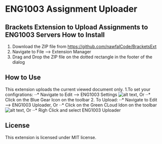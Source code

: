 # ENG1003 Assignment Uploader 
Brackets Extension to Upload Assignments to ENG1003 Servers 
How to Install
---------
1. Download the ZIP file from https://github.com/nawfalCode/BracketsExt
2. Navigate to File --> Extension Manager
3. Drag and Drop the ZIP file on the dotted rectangle in the footer of the dialog

How to Use
-----------
This extension uploads the current viewed document only.
1.To set your configrations:
⋅⋅* Navigate to Edit --> ENG1003 Settings ![alt text](https://raw.githubusercontent.com/nawfalCode/BracketsExt/master/img/settings.png ""), Or
⋅⋅* Click on the Blue Gear Icon on the toolbar
2. To Upload:
⋅⋅* Navigate to Edit --> ENG1003 Uploader, Or
⋅⋅* Click on the Green CLoud Idon on the toolbar ![alt text](https://raw.githubusercontent.com/nawfalCode/BracketsExt/master/img/upload2.png ""), Or
⋅⋅* Righ Click and select ENG1003 Uploader


License
-------
This extension is licensed under MIT license.